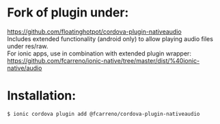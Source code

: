
# Fork of plugin under:  
https://github.com/floatinghotpot/cordova-plugin-nativeaudio  
Includes extended functionality (android only) to allow playing audio files under res/raw.  
For ionic apps, use in combination with extended plugin wrapper:  
https://github.com/fcarreno/ionic-native/tree/master/dist/%40ionic-native/audio


# Installation: 
```
$ ionic cordova plugin add @fcarreno/cordova-plugin-nativeaudio
```
